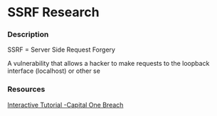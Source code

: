 # SSRF Research

### Description 

SSRF = Server Side Request Forgery 

A vulnerability that allows a hacker to make requests to the loopback interface (localhost) or other se




### Resources
[Interactive Tutorial -Capital One Breach](https://application.security/)
